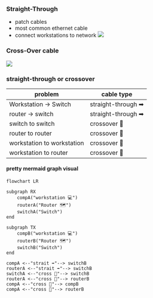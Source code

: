 ### Straight-Through
- patch cables
- most common ethernet cable
- connect workstations to network
![](📁developer/N10-008%20CompTIA%20Network+/_attachments/Pasted%20image%2020221010141050.png)

### Cross-Over cable
![](📁developer/N10-008%20CompTIA%20Network+/_attachments/Pasted%20image%2020221010141358.png)

### straight-through or crossover
| problem                    | cable type         |
| -------------------------- | ------------------ |
| Workstation -> Switch      | straight-through ➡ |
| router -> switch           | straight-through ➡ |
| switch to switch           | crossover 🔀       |
| router to router           | crossover 🔀       |
| workstation to workstation | crossover 🔀       |
| workstation to router      | crossover 🔀       | 

#### pretty mermaid graph visual
```mermaid
flowchart LR

subgraph RX
	compA("workstation 💻")
	routerA("Router 🗺")
	switchA("Switch")
end

subgraph TX
	compB("workstation 💻")
	routerB("Router 🗺")
	switchB("Switch")
end
	
compA <--"strait ➡"--> switchB
routerA <--"strait ➡"--> switchB
switchA <--"cross 🔀"--> switchB
routerA <--"cross 🔀"--> routerB
compA <--"cross 🔀"--> compB
compA <--"cross 🔀"--> routerB



	
```